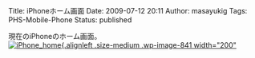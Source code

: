 Title: iPhoneホーム画面
Date: 2009-07-12 20:11
Author: masayukig
Tags: PHS-Mobile-Phone
Status: published

現在のiPhoneのホーム画面。  
[![iPhone\_home](http://www.0r2.info/blog/wp-content/uploads/2009/07/iPhone_home-200x300.jpg "iPhone_home"){.alignleft
.size-medium .wp-image-841 width="200"
](http://210.253.99.206/blog/wp-content/uploads/2009/07/iPhone_home.jpg)
